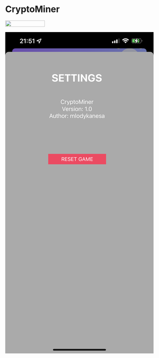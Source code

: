 # CryptoMiner 

<img src="https://github.com/JakubKonkol/CryptoMiner/blob/main/CryptoMiner/Assets.xcassets/scr1.PNG" width="50%" height="50%"/>

![placeholder](https://github.com/JakubKonkol/CryptoMiner/blob/main/CryptoMiner/Assets.xcassets/scr2.PNG)
